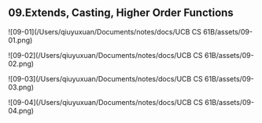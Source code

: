 ## 09.Extends, Casting, Higher Order Functions

![09-01](/Users/qiuyuxuan/Documents/notes/docs/UCB CS 61B/assets/09-01.png)

![09-02](/Users/qiuyuxuan/Documents/notes/docs/UCB CS 61B/assets/09-02.png)

![09-03](/Users/qiuyuxuan/Documents/notes/docs/UCB CS 61B/assets/09-03.png)

![09-04](/Users/qiuyuxuan/Documents/notes/docs/UCB CS 61B/assets/09-04.png)
